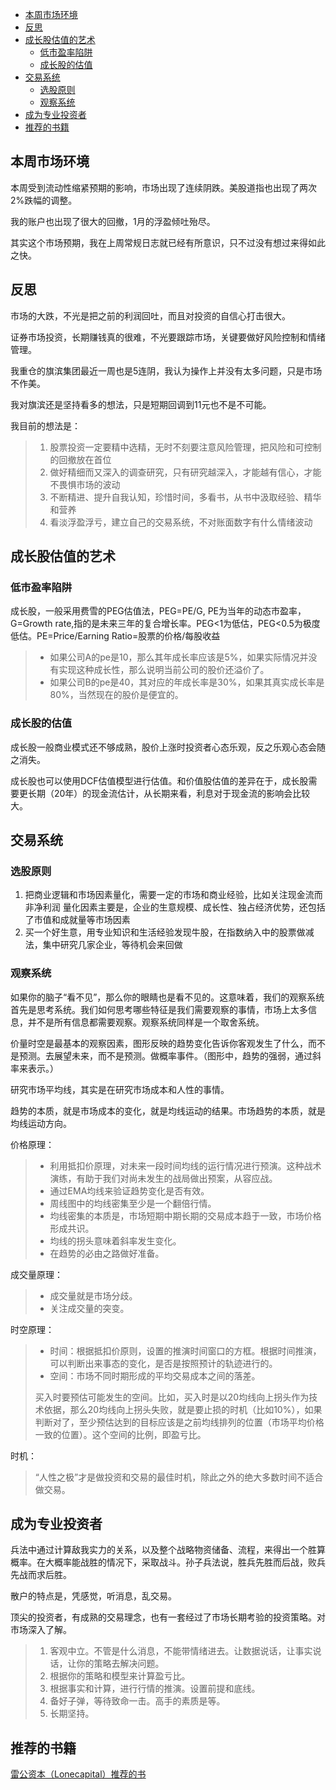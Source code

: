 <!-- TOC -->

- [本周市场环境](#本周市场环境)
- [反思](#反思)
- [成长股估值的艺术](#成长股估值的艺术)
  - [低市盈率陷阱](#低市盈率陷阱)
  - [成长股的估值](#成长股的估值)
- [交易系统](#交易系统)
  - [选股原则](#选股原则)
  - [观察系统](#观察系统)
- [成为专业投资者](#成为专业投资者)
- [推荐的书籍](#推荐的书籍)

<!-- /TOC -->

## 本周市场环境
本周受到流动性缩紧预期的影响，市场出现了连续阴跌。美股道指也出现了两次2%跌幅的调整。

我的账户也出现了很大的回撤，1月的浮盈倾吐殆尽。

其实这个市场预期，我在上周常规日志就已经有所意识，只不过没有想过来得如此之快。

## 反思
市场的大跌，不光是把之前的利润回吐，而且对投资的自信心打击很大。

证券市场投资，长期赚钱真的很难，不光要跟踪市场，关键要做好风险控制和情绪管理。

我重仓的旗滨集团最近一周也是5连阴，我认为操作上并没有太多问题，只是市场不作美。

我对旗滨还是坚持看多的想法，只是短期回调到11元也不是不可能。

我目前的想法是：
> 1. 股票投资一定要精中选精，无时不刻要注意风险管理，把风险和可控制的回撤放在首位
> 2. 做好精细而又深入的调查研究，只有研究越深入，才能越有信心，才能不畏惧市场的波动
> 3. 不断精进、提升自我认知，珍惜时间，多看书，从书中汲取经验、精华和营养
> 4. 看淡浮盈浮亏，建立自己的交易系统，不对账面数字有什么情绪波动

## 成长股估值的艺术
### 低市盈率陷阱
成长股，一般采用费雪的PEG估值法，PEG=PE/G, PE为当年的动态市盈率，G=Growth rate,指的是未来三年的复合增长率。PEG<1为低估，PEG<0.5为极度低估。PE=Price/Earning Ratio=股票的价格/每股收益

> - 如果公司A的pe是10，那么其年成长率应该是5%，如果实际情况并没有实现这种成长性，那么说明当前公司的股价还溢价了。
> - 如果公司B的pe是40，其对应的年成长率是30%，如果其真实成长率是80%，当然现在的股价是便宜的。

### 成长股的估值
成长股一般商业模式还不够成熟，股价上涨时投资者心态乐观，反之乐观心态会随之消失。

成长股也可以使用DCF估值模型进行估值。和价值股估值的差异在于，成长股需要更长期（20年）的现金流估计，从长期来看，利息对于现金流的影响会比较大。

## 交易系统
### 选股原则
1. 把商业逻辑和市场因素量化，需要一定的市场和商业经验，比如关注现金流而非净利润
   量化因素主要是，企业的生意规模、成长性、独占经济优势，还包括了市值和成就量等市场因素
2. 买一个好生意，用专业知识和生活经验发现牛股，在指数纳入中的股票做减法，集中研究几家企业，等待机会来回做

### 观察系统
如果你的脑子“看不见”，那么你的眼睛也是看不见的。这意味着，我们的观察系统首先是思考系统。我们如何思考哪些特征是我们需要观察的事情，市场上太多信息，并不是所有信息都需要观察。观察系统同样是一个取舍系统。

价量时空是最基本的观察因素，图形反映的趋势变化告诉你客观发生了什么，而不是预测。去展望未来，而不是预测。做概率事件。（图形中，趋势的强弱，通过斜率来表示。）

研究市场平均线，其实是在研究市场成本和人性的事情。

趋势的本质，就是市场成本的变化，就是均线运动的结果。市场趋势的本质，就是均线运动方向。

价格原理：
> - 利用抵扣价原理，对未来一段时间均线的运行情况进行预演。这种战术演练，有助于我们对尚未发生的战局做出预案，从容应战。
> - 通过EMA均线来验证趋势变化是否有效。
> - 周线图中的均线密集至少是一个翻倍行情。
> - 均线密集的本质是，市场短期中期长期的交易成本趋于一致，市场价格形成共识。
> - 均线的拐头意味着斜率发生变化。
> - 在趋势的必由之路做好准备。

成交量原理：
> - 成交量就是市场分歧。
> - 关注成交量的突变。

时空原理：
> - 时间：根据抵扣价原则，设置的推演时间窗口的方框。根据时间推演，可以判断出来事态的变化，是否是按照预计的轨迹进行的。
> - 空间：市场不同时期形成的平均交易成本之间的落差。
> 
> 买入时要预估可能发生的空间。比如，买入时是以20均线向上拐头作为技术依据，那么20均线向上拐头失败，就是要止损的时机（比如10%），如果判断对了，至少预估达到的目标应该是之前均线排列的位置（市场平均价格一致的位置）。这个空间的比例，即盈亏比。

时机：
> “人性之极”才是做投资和交易的最佳时机，除此之外的绝大多数时间不适合做交易。


## 成为专业投资者
兵法中通过计算敌我实力的关系，以及整个战略物资储备、流程，来得出一个胜算概率。在大概率能战胜的情况下，采取战斗。孙子兵法说，胜兵先胜而后战，败兵先战而求后胜。

散户的特点是，凭感觉，听消息，乱交易。

顶尖的投资者，有成熟的交易理念，也有一套经过了市场长期考验的投资策略。对市场深入了解。

> 1. 客观中立。不管是什么消息，不能带情绪进去。让数据说话，让事实说话，让你的策略去解决问题。
> 2. 根据你的策略和模型来计算盈亏比。
> 3. 根据事实和计算，进行行情的推演。设置前提和底线。
> 4. 备好子弹，等待致命一击。高手的素质是等。
> 5. 长期坚持。

## 推荐的书籍
[雷公资本（Lonecapital）推荐的书](https://www.douban.com/doulist/129659080/)